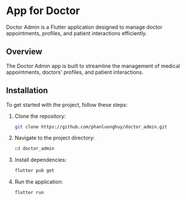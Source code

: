 # App for Doctor

Doctor Admin is a Flutter application designed to manage doctor appointments, profiles, and patient interactions efficiently.

## Overview

The Doctor Admin app is built to streamline the management of medical appointments, doctors' profiles, and patient interactions.

## Installation

To get started with the project, follow these steps:

1. Clone the repository:
    ```sh
    git clone https://github.com/phanluonghuy/doctor_admin.git
    ```
2. Navigate to the project directory:
    ```sh
    cd doctor_admin
    ```
3. Install dependencies:
    ```sh
    flutter pub get
    ```
4. Run the application:
    ```sh
    flutter run
    ```
